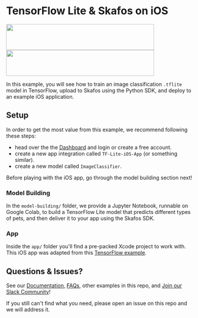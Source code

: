 # TensorFlow Lite & Skafos on iOS
<img src="https://4.bp.blogspot.com/-fmvGmp_whI8/WgtKIGtvHvI/AAAAAAAAEFM/IqS891VhVvUd_j73guSDUDS0YUYDAYgWACLcBGAs/s1600/image1.png" width="400" height="70"> <img src="https://skafos.ai/wp-content/uploads/2019/05/skafos_horizontal_on_white_beta@1x.svg" width="400" height="70">

In this example, you will see how to train an image classification `.tflite`
model in TensorFlow, upload to Skafos using the Python SDK, and deploy to an
example iOS application.

## Setup
In order to get the most value from this example, we recommend following these steps:

- head over the the
[Dashboard](https://dashboard.skafos.ai) and login or create a free account.
- create a new app integration called `TF-Lite-iOS-App` (or something similar).
- create a new model called `ImageClassifier`.

Before playing with the iOS app, go through the model building section next!

### Model Building
In the `model-building/` folder, we provide a Jupyter Notebook, runnable on Google Colab, to build a TensorFlow Lite model that predicts different types of pets, and then deliver it to your app using the Skafos SDK.

### App
Inside the `app/` folder you'll find a pre-packed Xcode project to work with. This iOS app was adapted from this [TensorFlow example](https://github.com/tensorflow/examples/tree/master/lite/examples/image_classification/ios).

## Questions & Issues?
See our [Documentation](https://docs.skafos.ai), [FAQs](https://docs.skafos.ai/sections/faq.html), other examples in this repo, and [Join our Slack Community](https://skafosai.slack.com/join/shared_invite/enQtNTAxMzEwOTk2NzA5LThjMmMyY2JkNTkwNDQ1YjgyYjFiY2MyMjRkMzYyM2E4MjUxNTJmYmQyODVhZWM2MjQwMjE5ZGM1Y2YwN2M5ODI)!

If you still can't find what you need, please open an issue on this repo and we will address it.
